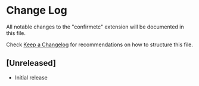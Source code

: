 # Change Log

All notable changes to the "confirmetc" extension will be documented in this file.

Check [Keep a Changelog](http://keepachangelog.com/) for recommendations on how to structure this file.

## [Unreleased]

- Initial release